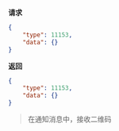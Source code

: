 ﻿**请求**
```json
{
	"type": 11153,
	"data": {}
}
```

**返回**
```json
{
	"type": 11153,
	"data": {}
}
```

> 在通知消息中，接收二维码
